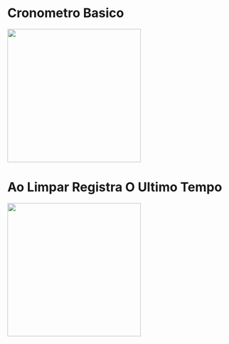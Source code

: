 # Cronometro Basico

<img src="https://user-images.githubusercontent.com/86633666/141594493-3243b6de-0486-4e61-8b40-b20e761bf304.jpeg" width="300px" />
</div>

# Ao Limpar Registra O Ultimo Tempo

<img src="https://user-images.githubusercontent.com/86633666/141594491-155ccb09-2783-4d99-96cc-1db475703315.jpeg" width="300px" />
</div>
